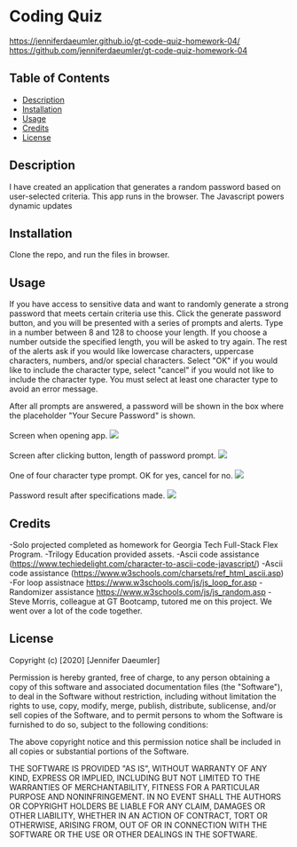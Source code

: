 # Coding Quiz
https://jenniferdaeumler.github.io/gt-code-quiz-homework-04/
https://github.com/jenniferdaeumler/gt-code-quiz-homework-04


## Table of Contents 
* [Description](#description)
* [Installation](#installation)
* [Usage](#usage)
* [Credits](#credits)
* [License](#license)


## Description 
I have created an application that generates a random password based on user-selected criteria. This app runs in the browser. The Javascript powers dynamic updates 

## Installation
Clone the repo, and run the files in browser. 

## Usage 
If you have access to sensitive data and want to randomly generate a strong password that meets certain criteria use this.  Click the generate password button, and you will be presented with a series of prompts and alerts. Type in a number between 8 and 128 to choose your length.  If you choose a number outside the specified length, you will be asked to try again. The rest of the alerts ask if you would like lowercase characters, uppercase characters, numbers, and/or special characters.  Select "OK" if you would like to include the character type, select "cancel" if you would not like to include the character type.  You must select at least one character type to avoid an error message.  

After all prompts are answered, a password will be shown in the box where the placeholder "Your Secure Password" is shown. <br>
<br>Screen when opening app.
<img src="https://i.imgur.com/LpJQayp.png">
<br><br>Screen after clicking button, length of password prompt.
<img src="https://i.imgur.com/sdc7KWO.png">
<br><br> One of four character type prompt.  OK for yes, cancel for no.
<img src="https://i.imgur.com/Rscaej4.png">
<br><br>Password result after specifications made.
<img src="https://i.imgur.com/1PD8MhE.png">

## Credits
-Solo projected completed as homework for Georgia Tech Full-Stack Flex Program. 
-Trilogy Education provided assets.
-Ascii code assistance (https://www.techiedelight.com/character-to-ascii-code-javascript/)
-Ascii code assistance (https://www.w3schools.com/charsets/ref_html_ascii.asp)
-For loop assistnace https://www.w3schools.com/js/js_loop_for.asp
-Randomizer assistance https://www.w3schools.com/js/js_random.asp
-Steve Morris, colleague at GT Bootcamp, tutored me on this project.  We went over a lot of the code together. 


## License
Copyright (c) [2020] [Jennifer Daeumler]

Permission is hereby granted, free of charge, to any person obtaining a copy of this software and associated documentation files (the "Software"), to deal in the Software without restriction, including without limitation the rights to use, copy, modify, merge, publish, distribute, sublicense, and/or sell copies of the Software, and to permit persons to whom the Software is furnished to do so, subject to the following conditions:

The above copyright notice and this permission notice shall be included in all copies or substantial portions of the Software.

THE SOFTWARE IS PROVIDED "AS IS", WITHOUT WARRANTY OF ANY KIND, EXPRESS OR IMPLIED, INCLUDING BUT NOT LIMITED TO THE WARRANTIES OF MERCHANTABILITY, FITNESS FOR A PARTICULAR PURPOSE AND NONINFRINGEMENT. IN NO EVENT SHALL THE AUTHORS OR COPYRIGHT HOLDERS BE LIABLE FOR ANY CLAIM, DAMAGES OR OTHER LIABILITY, WHETHER IN AN ACTION OF CONTRACT, TORT OR OTHERWISE, ARISING FROM, OUT OF OR IN CONNECTION WITH THE SOFTWARE OR THE USE OR OTHER DEALINGS IN THE SOFTWARE.
